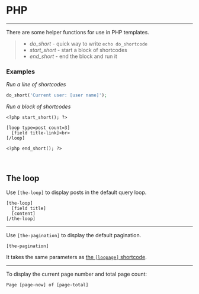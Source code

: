 
# PHP

---

There are some helper functions for use in PHP templates.


> - *do_short* - quick way to write `echo do_shortcode`
> - *start_short* - start a block of shortcodes
> - *end_short* - end the block and run it

### Examples

*Run a line of shortcodes*

~~~php
do_short('Current user: [user name]');
~~~

*Run a block of shortcodes*

~~~
<?php start_short(); ?>

[loop type=post count=3]
  [field title-link]<br>
[/loop]

<?php end_short(); ?>
~~~

&nbsp;

## The loop

Use `[the-loop]` to display posts in the default query loop.

~~~
[the-loop]
  [field title]
  [content]
[/the-loop]
~~~

---

Use `[the-pagination]` to display the default pagination.

~~~
[the-pagination]
~~~

It takes the same parameters as [the `[loopage]` shortcode](options-general.php?page=ccs_reference&tab=paged).

---

To display the current page number and total page count:

~~~
Page [page-now] of [page-total]
~~~

